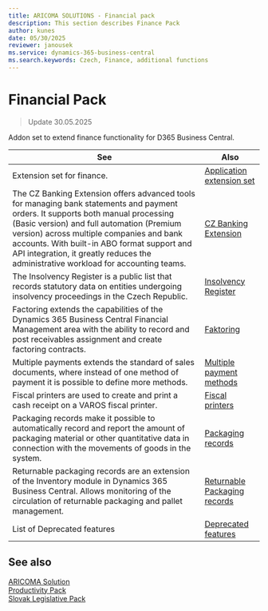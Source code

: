 ```yaml
---
title: ARICOMA SOLUTIONS - Financial pack  
description: This section describes Finance Pack
author: kunes
date: 05/30/2025
reviewer: janousek
ms.service: dynamics-365-business-central
ms.search.keywords: Czech, Finance, additional functions
---
```


# Financial Pack

> Update 30.05.2025

Addon set to extend finance functionality for D365 Business Central.

|See| Also|  
|-|-|
|Extension set for finance.|[Application extension set](controling-basic.md)|
|The CZ Banking Extension offers advanced tools for managing bank statements and payment orders. It supports both manual processing (Basic version) and full automation (Premium version) across multiple companies and bank accounts. With built-in ABO format support and API integration, it greatly reduces the administrative workload for accounting teams.|[CZ Banking Extension](cz-banking-extension.md)|
|The Insolvency Register is a public list that records statutory data on entities undergoing insolvency proceedings in the Czech Republic.|[Insolvency Register](insolvence-register.md)|
|Factoring extends the capabilities of the Dynamics 365 Business Central Financial Management area with the ability to record and post receivables assignment and create factoring contracts.|[Faktoring](factoring.md)|
|Multiple payments extends the standard of sales documents, where instead of one method of payment it is possible to define more methods.|[Multiple payment methods](multiple-payments.md)|
|Fiscal printers are used to create and print a cash receipt on a VAROS fiscal printer.|[Fiscal printers](fiscal-printers.md)|
|Packaging records make it possible to automatically record and report the amount of packaging material or other quantitative data in connection with the movements of goods in the system.|[Packaging records](pack-tracking-basic.md)|
| Returnable packaging records are an extension of the Inventory module in Dynamics 365 Business Central. Allows monitoring of the circulation of returnable packaging and pallet management.|[Returnable Packaging records](pack-tracking-return-packing.md)|
|List of Deprecated features|[Deprecated features](fp-deprecated-features.md)

## See also
[ARICOMA Solution](solutions.md)  
[Productivity Pack](productivity-pack.md)    
[Slovak Legislative Pack](sk-legislative-pack.md)

